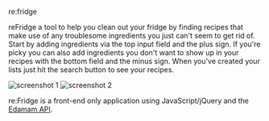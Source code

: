 re:fridge

reFridge a tool to help you clean out your fridge by finding recipes that make use of any troublesome ingredients you just can't seem to get rid of. Start by adding ingredients via the top input field and the plus sign. If you're picky you can also add ingredients you don't want to show up in your recipes with the bottom field and the minus sign. When you've created your lists just hit the search button to see your recipes.

![screenshot 1](/raw/master/Screenshot1.png)
![screenshot 2](/raw/master/Screenshot2.png)

re:Fridge is a front-end only application using JavaScript/jQuery and the [Edamam API](https://www.edamam.com/).